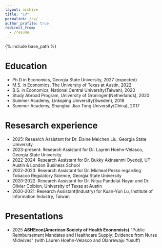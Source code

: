 ```yaml
---
layout: archive
title: "CV"
permalink: /cv/
author_profile: true
redirect_from:
  - /resume
---
```


{% include base_path %}

Education
======
* Ph.D in Economics, Georgia State University, 2027 (expected)
* M.S. in Economics, The University of Texas at Austin, 2022
* B.S. in Economics, National Central University(Taiwan), 2020
* Study Abroad Program, University of Groningen(Netherlands), 2020
* Summer Academy, Linkoping University(Sweden), 2018
* Summer Academy, Shanghai Jiao Tong University(China), 2017

Resesarch experience
======
* 2025: Research Assistant for Dr. Elaine Meichen Liu, Georgia State University
* 2023-present: Research Assistant for Dr. Layren Hoehn-Velasco, Georgia State University
* 2022-2024: Research Assistant for Dr. Bukky Akinsanmi Oyedeji, UT-Austin & London Business School
* 2022-2023: Research Assistant for Dr. Micheal Pesko regarding Tobacco Regulatory Science, Georgia State University
* 2020-2022: Research Assistant for Dr. Nitya Pandalai-Nayar and Dr. Olivier Coibion, University of Texas at Austin
* 2020-2021: Research Assistant(Industry) for Kuan-Yun Lu, Institute of Information Industry, Taiwan
  
Presentations
======
* 2025
**ASHEcon(American Society of Health Economists)**
"Public Reimbursement Mandates and Healthcare Supply: Evidence from Nurse Midwives"
(with Lauren Hoehn-Velasco and Olanrewaju Yusuff)


